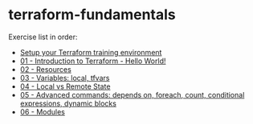 # terraform-fundamentals

Exercise list in order:

* [Setup your Terraform training environment](setup.md)
* [01 - Introduction to Terraform - Hello World!](https://github.com/eficode-academy/terraform-fundamentals/tree/noemi/test-exercises/tf-exercises/HelloWorld/README.md)
* [02 - Resources](https://github.com/eficode-academy/terraform-fundamentals/tree/noemi/test-exercises/tf-exercises/Resources/README.md)
* [03 - Variables: local, tfvars](https://github.com/eficode-academy/terraform-fundamentals/tree/noemi/test-exercises/tf-exercises/Variables/README.md)
* [04 - Local vs Remote State]()
* [05 - Advanced commands: depends on, foreach, count, conditional expressions, dynamic blocks]()
* [06 - Modules](https://github.com/eficode-academy/terraform-fundamentals/blob/noemi/test-exercises/tf-exercises/AboutModules/README.md)
